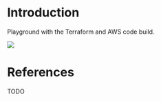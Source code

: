 # Introduction

Playground with the Terraform and AWS code build.


![](https://codebuild.eu-west-1.amazonaws.com/badges?uuid=eyJlbmNyeXB0ZWREYXRhIjoiS0RWeW5JVUMvUHpCZWRpQzV5dlNleHlWVGRDNkNDbEpyQ3FWTXU3ZWkwbEZOWGZtbXE0MHM3NlRhdXlLemthOFgwR2krQmhUYldXN1VWeFVTcUhkM0RvPSIsIml2UGFyYW1ldGVyU3BlYyI6ImZ0aDVhQnVBY0V0V3pnZFEiLCJtYXRlcmlhbFNldFNlcmlhbCI6MX0%3D&branch=master)

# References
TODO
